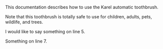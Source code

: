 This documentation describes how to use the Karel automatic toothbrush.

Note that this toothbrush is totally safe to use for children, adults, pets, wildlife, and trees.

I would like to say something on line 5.

Something on line 7.